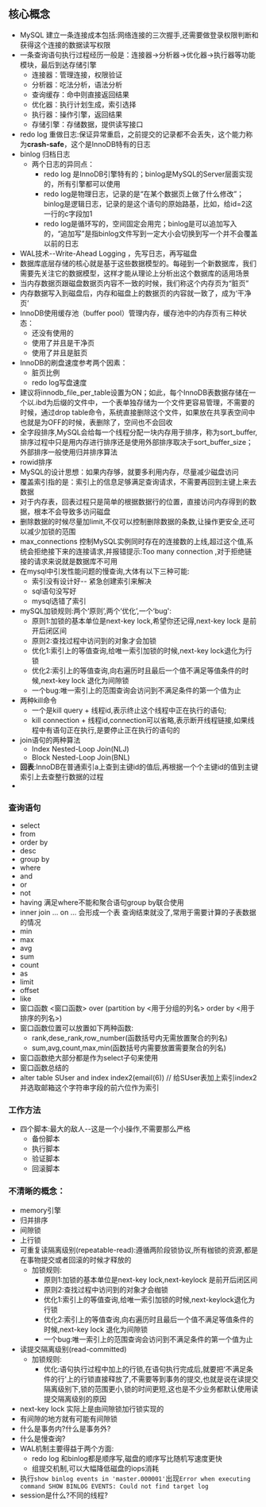 ## 核心概念
- MySQL 建立一条连接成本包括:网络连接的三次握手,还需要做登录权限判断和获得这个连接的数据读写权限
- 一条查询语句执行过程经历一般是：连接器->分析器->优化器->执行器等功能模块，最后到达存储引擎
  + 连接器：管理连接，权限验证
  + 分析器：吃法分析，语法分析
  + 查询缓存：命中则直接返回结果
  + 优化器：执行计划生成，索引选择
  + 执行器：操作引擎，返回结果
  + 存储引擎：存储数据，提供读写接口
- redo log 重做日志:保证异常重启，之前提交的记录都不会丢失，这个能力称为**crash-safe**，这个是InnoDB特有的日志
- binlog 归档日志
  + 两个日志的异同点：
    * redo log 是InnoDB引擎特有的；binlog是MySQL的Server层面实现的，所有引擎都可以使用
    * redo log是物理日志，记录的是“在某个数据页上做了什么修改”；binlog是逻辑日志，记录的是这个语句的原始路基，比如，给id=2这一行的c字段加1
    * redo log是循环写的，空间固定会用完；binlog是可以追加写入的，“追加写”是指binlog文件写到一定大小会切换到写一个并不会覆盖以前的日志
- WAL技术--Write-Ahead Logging ，先写日志，再写磁盘
- 数据库底层存储的核心就是基于这些数据模型的。每碰到一个新数据库，我们需要先关注它的数据模型，这样才能从理论上分析出这个数据库的适用场景
- 当内存数据页跟磁盘数据页内容不一致的时候，我们称这个内存页为“脏页”
- 内存数据写入到磁盘后，内存和磁盘上的数据页的内容就一致了，成为‘干净页’
- InnoDB使用缓存池（buffer pool）管理内存，缓存池中的内存页有三种状态：
  + 还没有使用的
  + 使用了并且是干净页
  + 使用了并且是脏页
- InnoDB的刷盘速度参考两个因素：
  + 脏页比例
  + redo log写盘速度
- 建议将innodb_file_per_table设置为ON；如此，每个InnoDB表数据存储在一个以.ibd为后缀的文件中，一个表单独存储为一个文件更容易管理，不需要的时候，通过drop table命令，系统直接删除这个文件，如果放在共享表空间中也就是为OFF的时候，表删除了，空间也不会回收
- 全字段排序,MySQL会给每一个线程分配一块内存用于排序，称为sort_buffer,排序过程中只是用内存进行排序还是使用外部排序取决于sort_buffer_size；外部排序一般使用归并排序算法
- rowid排序
- MySQL的设计思想：如果内存够，就要多利用内存，尽量减少磁盘访问
- 覆盖索引指的是：索引上的信息足够满足查询请求，不需要再回到主键上来去数据
- 对于内存表，回表过程只是简单的根据数据行的位置，直接访问内存得到的数据，根本不会导致多访问磁盘
- 删除数据的时候尽量加limit,不仅可以控制删除数据的条数,让操作更安全,还可以减少加锁的范围
- max_connections 控制MySQL实例同时存在的连接数的上线,超过这个值,系统会拒绝接下来的连接请求,并报错提示:Too many connection ,对于拒绝链接的请求来说就是数据库不可用
- 在mysql中引发性能问题的慢查询,大体有以下三种可能:
  + 索引没有设计好-- 紧急创建索引来解决
  + sql语句没写好
  + mysql选错了索引
- mySQL加锁规则:两个‘原则’,两个‘优化’,一个‘bug':
  + 原则1:加锁的基本单位是next-key lock,希望你还记得,next-key lock 是前开后闭区间
  + 原则2:查找过程中访问到的对象才会加锁
  + 优化1:索引上的等值查询,给唯一索引加锁的时候,next-key lock退化为行锁
  + 优化2:索引上的等值查询,向右遍历时且最后一个值不满足等值条件的时候,next-key lock 退化为间隙锁
  + 一个bug:唯一索引上的范围查询会访问到不满足条件的第一个值为止
- 两种kill命令
  + 一个是kill query + 线程id,表示终止这个线程中正在执行的语句;
  + kill connection + 线程id,connection可以省略,表示断开线程链接,如果线程中有语句正在执行,是要停止正在执行的语句的
- join语句的两种算法
  + Index Nested-Loop Join(NLJ)
  + Block Nested-Loop Join(BNL)
- **回表**:InnoDB在普通索引a上查到主键id的值后,再根据一个个主键id的值到主键索引上去查整行数据的过程
- 

### 查询语句
- select 
- from 
- order by 
- desc
- group by 
- where
- and
- or
- not
- having 满足where不能和聚合语句group by联合使用
- inner join ... on ... 会形成一个表 查询结束就没了,常用于需要计算的子表数据的情况
- min
- max
- avg
- sum
- count
- as
- limit 
- offset
- like
- 窗口函数 <窗口函数> over (partition by <用于分组的列名> order by <用于排序的列名>) 
- 窗口函数位置可以放置如下两种函数:
  + rank,dese_rank,row_number(函数括号内无需放置聚合的列名)
  + sum,avg,count,max,min(函数括号内需要放置需要聚合的列名)
- 窗口函数绝大部分都是作为select子句来使用
- 窗口函数总结的
- alter table SUser and index index2(email(6)) // 给SUser表加上索引index2并选取邮箱这个字符串字段的前六位作为索引

### 工作方法
- 四个脚本:最大的敌人--这是一个小操作,不需要那么严格
  + 备份脚本
  + 执行脚本
  + 验证脚本
  + 回滚脚本

### 不清晰的概念：
- memory引擎
- 归并排序
- 间隙锁
- 上行锁
- 可重复读隔离级别(repeatable-read):遵循两阶段锁协议,所有枷锁的资源,都是在事物提交或者回滚的时候才释放的
  + 加锁规则:
    * 原则1:加锁的基本单位是next-key lock,next-keylock 是前开后闭区间
    * 原则2:查找过程中访问到的对象才会枷锁
    * 优化1:索引上的等值查询,给唯一索引加锁的时候,next-keylock退化为行锁
    * 优化2:索引上的等值查询,向右遍历时且最后一个值不满足等值条件的时候,next-key lock 退化为间隙锁
    * 一个bug:唯一索引上的范围查询会访问到不满足条件的第一个值为止
- 读提交隔离级别(read-committed)
  + 加锁规则:
    * 优化:语句执行过程中加上的行锁,在语句执行完成后,就要把‘不满足条件的行'上的行锁直接释放了,不需要等到事务的提交,也就是说在读提交隔离级别下,锁的范围更小,锁的时间更短,这也是不少业务都默认使用读提交隔离级别的原因
- next-key lock 实际上是由间隙锁加行锁实现的
- 有间隙的地方就有可能有间隙锁
- 什么是事务内?什么是事务外?
- 什么是慢查询?
- WAL机制主要得益于两个方面:
  + redo log 和binlog都是顺序写,磁盘的顺序写比随机写速度更快
  + 组提交机制,可以大幅降低磁盘的iops消耗
- 执行`show binlog events in 'master.000001'`出现`Error when executing command SHOW BINLOG EVENTS: Could not find target log`
- session是什么?不同的线程?